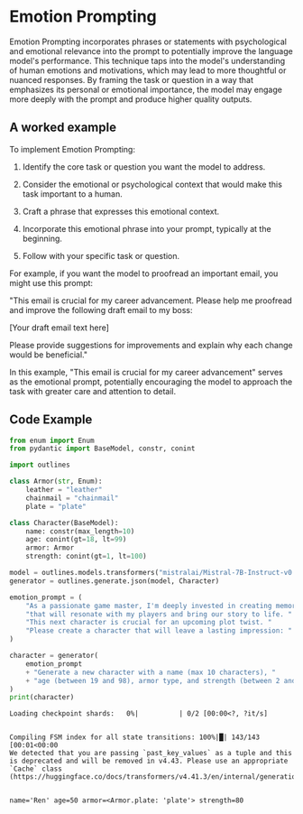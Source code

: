 # Emotion Prompting


Emotion Prompting incorporates phrases or statements with psychological and emotional relevance into the prompt to potentially improve the language model's performance. This technique taps into the model's understanding of human emotions and motivations, which may lead to more thoughtful or nuanced responses. By framing the task or question in a way that emphasizes its personal or emotional importance, the model may engage more deeply with the prompt and produce higher quality outputs.
    

## A worked example


To implement Emotion Prompting:

1. Identify the core task or question you want the model to address.

2. Consider the emotional or psychological context that would make this task important to a human.

3. Craft a phrase that expresses this emotional context.

4. Incorporate this emotional phrase into your prompt, typically at the beginning.

5. Follow with your specific task or question.

For example, if you want the model to proofread an important email, you might use this prompt:

"This email is crucial for my career advancement. Please help me proofread and improve the following draft email to my boss:

[Your draft email text here]

Please provide suggestions for improvements and explain why each change would be beneficial."

In this example, "This email is crucial for my career advancement" serves as the emotional prompt, potentially encouraging the model to approach the task with greater care and attention to detail.
    
## Code Example





```python
from enum import Enum
from pydantic import BaseModel, constr, conint

import outlines

class Armor(str, Enum):
    leather = "leather"
    chainmail = "chainmail"
    plate = "plate"

class Character(BaseModel):
    name: constr(max_length=10)
    age: conint(gt=18, lt=99)
    armor: Armor
    strength: conint(gt=1, lt=100)

model = outlines.models.transformers("mistralai/Mistral-7B-Instruct-v0.1", device="cuda")
generator = outlines.generate.json(model, Character)

emotion_prompt = (
    "As a passionate game master, I'm deeply invested in creating memorable characters "
    "that will resonate with my players and bring our story to life. "
    "This next character is crucial for an upcoming plot twist. "
    "Please create a character that will leave a lasting impression: "
)

character = generator(
    emotion_prompt
    + "Generate a new character with a name (max 10 characters), "
    + "age (between 19 and 98), armor type, and strength (between 2 and 99)."
)
print(character)
```


    Loading checkpoint shards:   0%|          | 0/2 [00:00<?, ?it/s]


    Compiling FSM index for all state transitions: 100%|█| 143/143 [00:01<00:00
    We detected that you are passing `past_key_values` as a tuple and this is deprecated and will be removed in v4.43. Please use an appropriate `Cache` class (https://huggingface.co/docs/transformers/v4.41.3/en/internal/generation_utils#transformers.Cache)


    name='Ren' age=50 armor=<Armor.plate: 'plate'> strength=80

